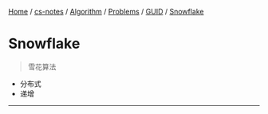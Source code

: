 [Home](https://mengxianbin.github.io) /
[cs-notes](https://mengxianbin.github.io/cs-notes/site) /
[Algorithm](https://mengxianbin.github.io/cs-notes/site/Algorithm) /
[Problems](https://mengxianbin.github.io/cs-notes/site/Algorithm/Problems) /
[GUID](https://mengxianbin.github.io/cs-notes/site/Algorithm/Problems/GUID) /
[Snowflake](https://mengxianbin.github.io/cs-notes/site/Algorithm/Problems/GUID/Snowflake)

# Snowflake

> 雪花算法

- 分布式
- 递增

---
